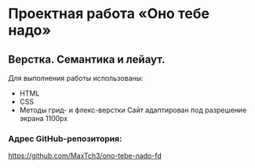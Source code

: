 # Проектная работа «Оно тебе надо»
## Верстка. Семантика и лейаут.

Для выполнения работы использованы:
* HTML
* CSS
* Методы грид- и флекс-верстки
  Сайт адаптирован под разрешение экрана 1100px
  
### Адрес GitHub-репозитория:
https://github.com/MaxTch3/ono-tebe-nado-fd